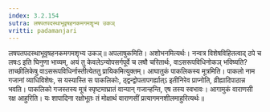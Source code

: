 ```yaml
---
index: 3.2.154
sutra: लषपतपदस्थाभूवृषहनकमगमशॄभ्य उकञ्
vritti: padamanjari
---
```


 लषपतपदस्थाभूवृषहनकमगमशृभ्य उकञ्॥ अपलाषुकमिति। अशोभनमित्यर्थः। नन्वत्र विशेषविहितत्वाद् ठपे च लषःऽ इति घिनुणा भाव्यम्, अयं तु केवलेऽन्योपसर्गपूर्वे च लषौ चरितार्थः, वाऽसरूपविधिनोकञ् भविष्यति? ताच्छीलिकेषु वाऽसरूपविधिर्नास्तीत्येततु प्रायिकमित्युक्तम्। आघातुकं पाकलिकस्य मूत्रमिति। पाकलो नाम गजानां व्याधिविशेषः, स यस्यास्ति स पाकलिकोः, ठ्द्वन्द्वोपतापगर्ह्यात्ऽ इतीनिरेव प्राप्नोति, व्रीह्यादिपाठान्न भवति। पाकलिको गजस्तस्य मूत्रं स्पृष्टमाघ्रातं वान्यान् गजान्हन्ति, एष तस्य स्वभावः। आगामुकं वाराणसी रक्ष आहुरिति। यः शापादिना रक्षोभूतः तं मोक्षार्थ वाराणसीं प्रत्यागमनशीलमाहुरित्यर्थः॥